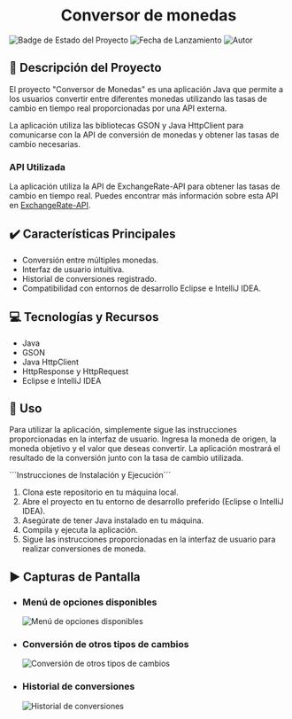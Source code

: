 <h1 align="center"> Conversor de monedas </h1> 

![Badge de Estado del Proyecto](https://img.shields.io/badge/State-FINISHED-green) 
![Fecha de Lanzamiento](https://img.shields.io/badge/release%20date-may%202024-mint%20green)
![Autor](https://img.shields.io/badge/Author-josueS--m-red)


## :pencil: Descripción del Proyecto

El proyecto "Conversor de Monedas" es una aplicación Java que permite a los usuarios convertir entre diferentes monedas utilizando las tasas de cambio en tiempo real proporcionadas por una API externa. 

La aplicación utiliza las bibliotecas GSON y Java HttpClient para comunicarse con la API de conversión de monedas y obtener las tasas de cambio necesarias.

### API Utilizada

La aplicación utiliza la API de ExchangeRate-API para obtener las tasas de cambio en tiempo real. Puedes encontrar más información sobre esta API en [ExchangeRate-API](https://www.exchangerate-api.com/docs).

## :heavy_check_mark: Características Principales

- Conversión entre múltiples monedas.
- Interfaz de usuario intuitiva.
- Historial de conversiones registrado.
- Compatibilidad con entornos de desarrollo Eclipse e IntelliJ IDEA.

## :computer: Tecnologías y Recursos

- Java
- GSON
- Java HttpClient
- HttpResponse y HttpRequest
- Eclipse e IntelliJ IDEA

## :pushpin: Uso

Para utilizar la aplicación, simplemente sigue las instrucciones proporcionadas en la interfaz de usuario. Ingresa la moneda de origen, la moneda objetivo y el valor que deseas convertir. La aplicación mostrará el resultado de la conversión junto con la tasa de cambio utilizada.

´´´Instrucciones de Instalación y Ejecución´´´ 

1. Clona este repositorio en tu máquina local.
2. Abre el proyecto en tu entorno de desarrollo preferido (Eclipse o IntelliJ IDEA).
3. Asegúrate de tener Java instalado en tu máquina.
4. Compila y ejecuta la aplicación.
5. Sigue las instrucciones proporcionadas en la interfaz de usuario para realizar conversiones de moneda.

## :arrow_forward: Capturas de Pantalla

- ### **Menú de opciones disponibles**
  ![Menú de opciones disponibles](https://github.com/josueS-m/challenge-currency-conversion/assets/124082151/dd945404-2c04-4918-8d32-654d5550dabd)

- ### **Conversión de otros tipos de cambios**
  ![Conversión de otros tipos de cambios](https://github.com/josueS-m/challenge-currency-conversion/assets/124082151/c57a8de5-f04f-4467-b1cc-db94779f55d8)

- ### **Historial de conversiones**
  ![Historial de conversiones](https://github.com/josueS-m/challenge-currency-conversion/assets/124082151/5496732e-375e-44a4-bb11-23aa3a564f1c)
